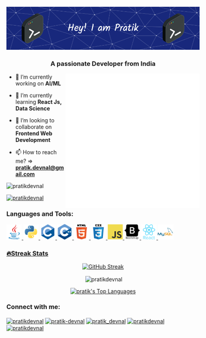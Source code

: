 ![Header](./github-header-image.png)
<h3 align="center">A passionate Developer from India</h3>
<img align="right" alt="coding" width="350" src="./banner_animation.gif">


- 🔭 I’m currently working on **AI/ML**

- 🌱 I’m currently learning **React Js, Data Science**

- 👯 I’m looking to collaborate on **Frontend Web Development**

- 📫 How to reach me? => **pratik.devnal@gmail.com**

<p align="left"> <img src="https://komarev.com/ghpvc/?username=pratikdevnal&label=Profile%20views&color=0e75b6&style=flat" alt="pratikdevnal" /></p>

<p align="left"> <a href="https://twitter.com/pratikdevnal" target="blank"><img src="https://img.shields.io/twitter/follow/pratikdevnal?logo=twitter&style=for-the-badge" alt="pratikdevnal" /></a> </p>


<h3 align="left">Languages and Tools:</h3>
<p align="left">
<a href="https://www.java.com" target="_blank" rel="noreferrer">
<img src="https://raw.githubusercontent.com/devicons/devicon/master/icons/java/java-original.svg" alt="java" width="40" height="40"/> </a> 
<a href="https://www.python.org" target="_blank" rel="noreferrer">
<img src="https://raw.githubusercontent.com/devicons/devicon/master/icons/python/python-original.svg" alt="python" width="40" height="40"/> </a>
<a href="https://www.cprogramming.com/" target="_blank" rel="noreferrer">
<img src="https://raw.githubusercontent.com/devicons/devicon/master/icons/c/c-original.svg" alt="c" width="40" height="40"/> </a> 
<a href="https://www.w3schools.com/cpp/" target="_blank" rel="noreferrer">
<img src="https://raw.githubusercontent.com/devicons/devicon/master/icons/cplusplus/cplusplus-original.svg" alt="cplusplus" width="40" height="40"/> </a>
<a href="https://www.w3.org/html/" target="_blank" rel="noreferrer">
<img src="https://raw.githubusercontent.com/devicons/devicon/master/icons/html5/html5-original-wordmark.svg" alt="html5" width="40" height="40"/> </a>
<a href="https://www.w3schools.com/css/" target="_blank" rel="noreferrer">
<img src="https://raw.githubusercontent.com/devicons/devicon/master/icons/css3/css3-original-wordmark.svg" alt="css3" width="40" height="40"/> </a>
<a href="https://developer.mozilla.org/en-US/docs/Web/JavaScript" target="_blank" rel="noreferrer">
<img src="https://raw.githubusercontent.com/devicons/devicon/master/icons/javascript/javascript-original.svg" alt="javascript" width="40" height="40"/> </a>
<a href="https://getbootstrap.com" target="_blank" rel="noreferrer">
<img src="https://raw.githubusercontent.com/devicons/devicon/master/icons/bootstrap/bootstrap-plain-wordmark.svg" alt="bootstrap" width="40" height="40"/> </a>
<a href="https://reactjs.org/" target="_blank" rel="noreferrer">
<img src="https://raw.githubusercontent.com/devicons/devicon/master/icons/react/react-original-wordmark.svg" alt="react" width="40" height="40"/> </a>
<a href="https://www.mysql.com/" target="_blank" rel="noreferrer">
<img src="https://raw.githubusercontent.com/devicons/devicon/master/icons/mysql/mysql-original-wordmark.svg" alt="mysql" width="40" height="40"/> </a> 
<a href="https://www.mongodb.com/" target="_blank" rel="noreferrer">
<!-- <img src="https://raw.githubusercontent.com/devicons/devicon/master/icons/mongodb/mongodb-original-wordmark.svg" alt="mongodb" width="40" height="40"/> </a>
<a href="https://git-scm.com/" target="_blank" rel="noreferrer">
<img src="https://www.vectorlogo.zone/logos/git-scm/git-scm-icon.svg" alt="git" width="40" height="40"/> </a>
<a href="https://www.gnu.org/software/bash/" target="_blank" rel="noreferrer">
<img src="https://www.vectorlogo.zone/logos/gnu_bash/gnu_bash-icon.svg" alt="bash" width="40" height="40"/> </a>
<a href="https://aws.amazon.com" target="_blank" rel="noreferrer"> 
<img src="https://raw.githubusercontent.com/devicons/devicon/master/icons/amazonwebservices/amazonwebservices-original-wordmark.svg" alt="aws" width="40" height="40"/> </a>
<a href="https://www.linux.org/" target="_blank" rel="noreferrer">
<img src="https://raw.githubusercontent.com/devicons/devicon/master/icons/linux/linux-original.svg" alt="linux" width="40" height="40"/> </a>
<a href="https://www.djangoproject.com/" target="_blank" rel="noreferrer">
<img src="https://cdn.worldvectorlogo.com/logos/django.svg" alt="django" width="40" height="40"/> </a> 
<a href="https://flask.palletsprojects.com/" target="_blank" rel="noreferrer">
<img src="https://www.vectorlogo.zone/logos/pocoo_flask/pocoo_flask-icon.svg" alt="flask" width="40" height="40"/> </a> 
<a href="https://opencv.org/" target="_blank" rel="noreferrer">
<img src="https://www.vectorlogo.zone/logos/opencv/opencv-icon.svg" alt="opencv" width="40" height="40"/> </a> 
<a href="https://pandas.pydata.org/" target="_blank" rel="noreferrer">
<img src="https://raw.githubusercontent.com/devicons/devicon/2ae2a900d2f041da66e950e4d48052658d850630/icons/pandas/pandas-original.svg" alt="pandas" width="40" height="40"/> </a> </a> 
<a href="https://pytorch.org/" target="_blank" rel="noreferrer">
<img src="https://www.vectorlogo.zone/logos/pytorch/pytorch-icon.svg" alt="pytorch" width="40" height="40"/> </a>
<a href="https://scikit-learn.org/" target="_blank" rel="noreferrer">
<img src="https://upload.wikimedia.org/wikipedia/commons/0/05/Scikit_learn_logo_small.svg" alt="scikit_learn" width="40" height="40"/> </a> 
<a href="https://seaborn.pydata.org/" target="_blank" rel="noreferrer">
<img src="https://seaborn.pydata.org/_images/logo-mark-lightbg.svg" alt="seaborn" width="40" height="40"/> </a> 
<a href="https://www.tensorflow.org" target="_blank" rel="noreferrer">
<img src="https://www.vectorlogo.zone/logos/tensorflow/tensorflow-icon.svg" alt="tensorflow" width="40" height="40"/>
 -->
  
<h3>🔥Streak Stats</h3>
  
<p align="center"><a href="https://git.io/streak-stats"><img src="https://streak-stats.demolab.com?user=pratikdevnal" alt="GitHub Streak" /></a></p> 
<p align="center">&nbsp;<img align="center" src="https://github-readme-stats.vercel.app/api?username=pratikdevnal&show_icons=true&locale=en" alt="pratikdevnal" /></p>

<p align="center">
<a href="https://github.com/anuraghazra/github-readme-stats"><img alt="pratik's Top Languages" src="https://github-readme-stats.vercel.app/api/top-langs/?username=pratikdevnal&langs_count=8&layout=compact&theme=react&hide_border=true&bg_color=1F222E&title_color=F85D7F&icon_color=F8D866&hide=Jupyter%20Notebook" height="192px"/></a>
</p>

 
<h3 align="left">Connect with me:</h3>
<p align="left">
<a href="https://twitter.com/pratikdevnal" target="blank"><img align="center" src="https://raw.githubusercontent.com/rahuldkjain/github-profile-readme-generator/master/src/images/icons/Social/twitter.svg" alt="pratikdevnal" height="30" width="40" /></a>
<a href="https://instagram.com/pratik-devnal" target="blank"><img align="center" src="https://raw.githubusercontent.com/rahuldkjain/github-profile-readme-generator/master/src/images/icons/Social/instagram.svg" alt="pratik-devnal" height="30" width="40" /></a>
<a href="https://www.hackerrank.com/pratik_devnal" target="blank"><img align="center" src="https://raw.githubusercontent.com/rahuldkjain/github-profile-readme-generator/master/src/images/icons/Social/hackerrank.svg" alt="pratik_devnal" height="30" width="40" /></a>
<a href="https://www.leetcode.com/pratikdevnal" target="blank"><img align="center" src="https://raw.githubusercontent.com/rahuldkjain/github-profile-readme-generator/master/src/images/icons/Social/leet-code.svg" alt="pratikdevnal" height="30" width="40" /></a>
<a href="https://auth.geeksforgeeks.org/user/pratikdevnal" target="blank"><img align="center" src="https://raw.githubusercontent.com/rahuldkjain/github-profile-readme-generator/master/src/images/icons/Social/geeks-for-geeks.svg" alt="pratikdevnal" height="30" width="40" /></a>
</p>
